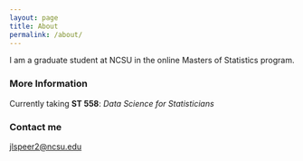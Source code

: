 ```yaml
---
layout: page
title: About
permalink: /about/
---
```


I am a graduate student at NCSU in the online Masters of Statistics program.

### More Information

Currently taking **ST 558**: *Data Science for Statisticians*

### Contact me

[jlspeer2@ncsu.edu](mailto:jlspeer2@ncsu.edu)
